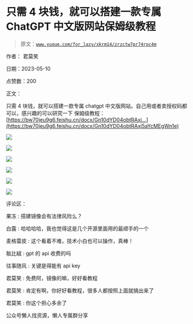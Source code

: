 # 只需 4 块钱，就可以搭建一款专属 ChatGPT 中文版网站保姆级教程

> 原文：[`www.yuque.com/for_lazy/xkrm14/zrzctw7pr74rpc4m`](https://www.yuque.com/for_lazy/xkrm14/zrzctw7pr74rpc4m)



作者： 君莫笑



日期：2023-05-10



点赞数：200



正文：



只需 4 块钱，就可以搭建一款专属 chatgpt 中文版网站。自己用或者卖授权码都可以，感兴趣的可以研究一下 保姆级教程： [https://bw70jeu9g6.feishu.cn/docx/Gn10dYD04obtRAxj...](https://bw70jeu9g6.feishu.cn/docx/Gn10dYD04obtRAxj5aYcMEgWn1e)



![](img/2d2a18f7b758ff8a1e7c50e8a5fa605a.png)  

![](img/45d575264e5688a1c48eb704ff42571a.png)  

![](img/cf6ff51cc54490d42b450786a0aa821d.png)  

![](img/a47d9c986ed2dc61f921a30f7d082dfb.png)  

![](img/390481c3134ef2947241f5bf7a652b60.png)  

![](img/58f81665defed9b9af0fcf067556e50a.png)  

评论区：



果冻 : 搭建镜像会有法律风险么？



白露 : 哈哈哈哈，我也觉得这是几个开源里面用的最顺手的一个



麦格雷皮 : 这个看着不难，技术小白也可以操作，真棒！



骷比絨 : gpt 的 api 收费的吗



往事随风 : 关键是得能有 api key



君莫笑 : 免费阿，镜像的嘛，好好看教程



君莫笑 : 肯定有啊，你好好看教程，很多人都按照上面就搞出来了



君莫笑 : 你这个担心多余了



公众号懒人找资源，懒人专属群分享

